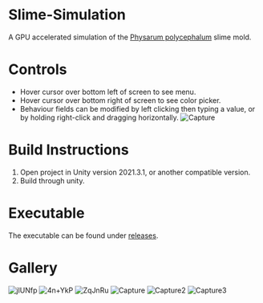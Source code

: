 # Slime-Simulation
A GPU accelerated simulation of the [Physarum polycephalum](https://en.wikipedia.org/wiki/Physarum_polycephalum) slime mold.

# Controls
- Hover cursor over bottom left of screen to see menu.
- Hover cursor over bottom right of screen to see color picker.
- Behaviour fields can be modified by left clicking then typing a value, or by holding right-click and dragging horizontally.
![Capture](https://github.com/mooddood235/Slime-Simulation/assets/62807754/6e294d59-bbf4-4b8c-bc05-9f2825a3df40)

# Build Instructions
1. Open project in Unity version 2021.3.1, or another compatible version.
2. Build through unity.

# Executable
The executable can be found under [releases](https://github.com/mooddood235/Slime-Simulation/releases/tag/1.0).

# Gallery
![jlUNfp](https://github.com/mooddood235/Slime-Simulation/assets/62807754/72d75da1-f800-4cee-bc67-463bfc6c9b8a)
![4n+YkP](https://github.com/mooddood235/Slime-Simulation/assets/62807754/701ddd40-917a-4b88-897b-87c3b9d8fa8a)
![ZqJnRu](https://github.com/mooddood235/Slime-Simulation/assets/62807754/2d6b1f00-5262-465c-8f80-34dfa4810585)
![Capture](https://github.com/mooddood235/Slime-Simulation/assets/62807754/1042c236-61ba-4633-ad0a-c5540bcd6636)
![Capture2](https://github.com/mooddood235/Slime-Simulation/assets/62807754/ddfad627-2a1f-4e76-9a21-5a1396393a4a)
![Capture3](https://github.com/mooddood235/Slime-Simulation/assets/62807754/6caa3c39-c93a-4ea1-aff3-89cad4c3b95a)
